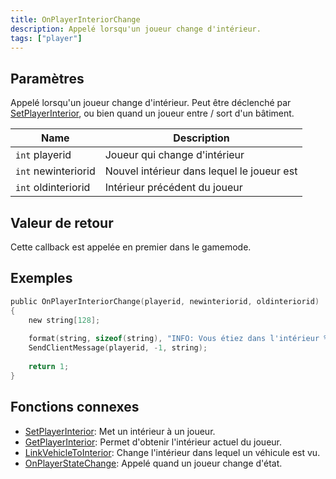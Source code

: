 ```yaml
---
title: OnPlayerInteriorChange
description: Appelé lorsqu'un joueur change d'intérieur.
tags: ["player"]
---
```


## Paramètres

Appelé lorsqu'un joueur change d'intérieur. Peut être déclenché par [SetPlayerInterior](../functions/SetPlayerInterior), ou bien quand un joueur entre / sort d'un bâtiment.

| Name                | Description                                 |
| ------------------- | ------------------------------------------- |
| `int` playerid      | Joueur qui change d'intérieur               |
| `int` newinteriorid | Nouvel intérieur dans lequel le joueur est  |
| `int` oldinteriorid | Intérieur précédent du joueur               |

## Valeur de retour

Cette callback est appelée en premier dans le gamemode.

## Exemples

```c
public OnPlayerInteriorChange(playerid, newinteriorid, oldinteriorid)
{
    new string[128];
    
    format(string, sizeof(string), "INFO: Vous étiez dans l'intérieur %d, vous êtes maintenant dans l'intérieur %d!", oldinteriorid, newinteriorid);
    SendClientMessage(playerid, -1, string);
    
    return 1;
}
```

## Fonctions connexes

- [SetPlayerInterior](../functions/SetPlayerInterior): Met un intérieur à un joueur.
- [GetPlayerInterior](../functions/GetPlayerInterior): Permet d'obtenir l'intérieur actuel du joueur.
- [LinkVehicleToInterior](../functions/LinkVehicleToInterior): Change l'intérieur dans lequel un véhicule est vu.
- [OnPlayerStateChange](OnPlayerStateChange): Appelé quand un joueur change d'état.
